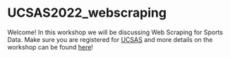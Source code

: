 # UCSAS2022_webscraping

Welcome! In this workshop we will be discussing Web Scraping for Sports Data. Make sure you are registered for [UCSAS](https://statds.org/events/ucsas2022/program.html) and more details on the workshop can be found [here](https://statds.org/events/ucsas2022/workshops.html#webscraping)!  
